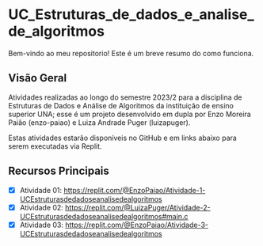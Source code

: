 # UC_Estruturas_de_dados_e_analise_de_algoritmos

Bem-vindo ao meu repositorio! Este é um breve resumo do como funciona.

## Visão Geral

Atividades realizadas ao longo do semestre 2023/2 para a disciplina de Estruturas de Dados e Análise de Algoritmos da instituição de ensino superior UNA; esse é um projeto desenvolvido em dupla por Enzo Moreira Paião (enzo-paiao) e Luiza Andrade Puger (luizapuger). 

Estas atividades estarão disponíveis no GitHub e em links abaixo para serem executadas via Replit.

## Recursos Principais

- [x] Atividade 01: https://replit.com/@EnzoPaiao/Atividade-1-UCEstruturasdedadoseanalisedealgoritmos
- [x] Atividade 02: https://replit.com/@LuizaPuger/Atividade-2-UCEstruturasdedadoseanalisedealgoritmos#main.c
- [x] Atividade 03: https://replit.com/@EnzoPaiao/Atividade-3-UCEstruturasdedadoseanalisedealgoritmos
